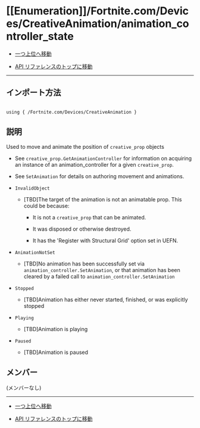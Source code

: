 # [[Enumeration]]/Fortnite.com/Devices/CreativeAnimation/animation_controller_state

- [一つ上位へ移動](../main.md)

- [API リファレンスのトップに移動](/main.md)

---

## インポート方法

```verse

using { /Fortnite.com/Devices/CreativeAnimation }

```

## 説明

Used to move and animate the position of `creative_prop` objects

- See `creative_prop.GetAnimationController` for information on acquiring an instance of an animation_controller for a given `creative_prop`.

- See `SetAnimation` for details on authoring movement and animations.

- `InvalidObject`

  - [TBD]The target of the animation is not an animatable prop. This could be because:

    - It is not a `creative_prop` that can be animated.

    - It was disposed or otherwise destroyed.

    - It has the 'Register with Structural Grid' option set in UEFN.

- `AnimationNotSet`

  - [TBD]No animation has been successfully set via `animation_controller.SetAnimation`, or that animation has been cleared by a failed call to `animation_controller.SetAnimation`

- `Stopped`

  - [TBD]Animation has either never started, finished, or was explicitly stopped

- `Playing`

  - [TBD]Animation is playing

- `Paused`

  - [TBD]Animation is paused

## メンバー

(メンバーなし)

---

- [一つ上位へ移動](../main.md)

- [API リファレンスのトップに移動](/main.md)
